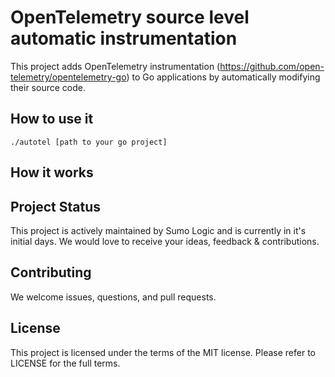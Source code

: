 # OpenTelemetry source level automatic instrumentation

This project adds OpenTelemetry instrumentation (https://github.com/open-telemetry/opentelemetry-go) 
to Go applications by automatically modifying their source code.

## How to use it

```
./autotel [path to your go project]
```

## How it works

## Project Status
This project is actively maintained by Sumo Logic and is currently in it's initial days. We would love to receive your ideas, feedback & contributions.

## Contributing
We welcome issues, questions, and pull requests.

## License
This project is licensed under the terms of the MIT license. Please refer to LICENSE for the full terms.